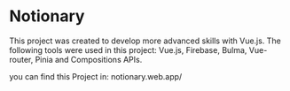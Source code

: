 # Notionary

This project was created to develop more advanced skills with Vue.js. The following tools were used in this project: Vue.js, Firebase, Bulma, Vue-router, Pinia and Compositions APIs.

you can find this Project in: notionary.web.app/
